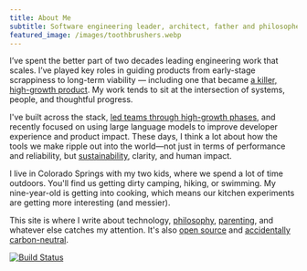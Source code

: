 ```yaml
---
title: About Me
subtitle: Software engineering leader, architect, father and philosopher
featured_image: /images/toothbrushers.webp
---
```


I’ve spent the better part of two decades leading engineering work that scales. I’ve played key roles in guiding products from early-stage scrappiness to long-term viability — including one that became [a killer, high-growth product](https://bombbomb.com). My work tends to sit at the intersection of systems, people, and thoughtful progress.

I've built across the stack, [led teams through high-growth phases](/twosliceteams/), and recently focused on using large language models to improve developer experience and product impact. These days, I think a lot about how the tools we make ripple out into the world—not just in terms of performance and reliability, but [sustainability](/accidentally-carbon-neutral/), clarity, and human impact.

I live in Colorado Springs with my two kids, where we spend a lot of time outdoors. You'll find us getting dirty camping, hiking, or swimming. My nine-year-old is getting into cooking, which means our kitchen experiments are getting more interesting (and messier).

This site is where I write about technology, [philosophy](/my-thesis/), [parenting](/childs-choices/), and whatever else catches my attention. It's also [open source](https://github.com/ehippy/blog) and [accidentally carbon-neutral](/accidentally-carbon-neutral/).


[![Build Status](https://github.com/ehippy/blog/actions/workflows/jekyll.yml/badge.svg)](https://github.com/ehippy/blog/actions/workflows/jekyll.yml)